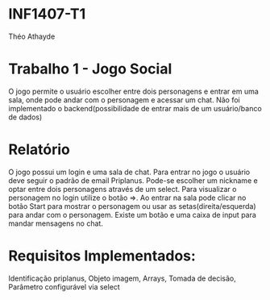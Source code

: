 # INF1407-T1

Théo Athayde

# Trabalho 1 - Jogo Social

O jogo permite o usuário escolher entre dois personagens e entrar em uma sala, onde pode andar com o personagem e acessar um chat. Não foi implementado o backend(possibilidade de entrar mais de um usuário/banco de dados)

# Relatório

O jogo possui um login e uma sala de chat. Para entrar no jogo o usuário deve seguir o padrão de email Priplanus. Pode-se escolher um nickname e optar entre dois personagens através de um select. Para visualizar o personagem no login utilize o botão =>. Ao entrar na sala pode clicar no botão Start para mostrar o personagem ou usar as setas(direita/esquerda) para andar com o personagem. Existe um botão e uma caixa de input para mandar mensagens no chat.
# Requisitos Implementados: 
Identificação priplanus,
Objeto imagem,
Arrays,
Tomada de decisão, 
Parâmetro configurável via select
